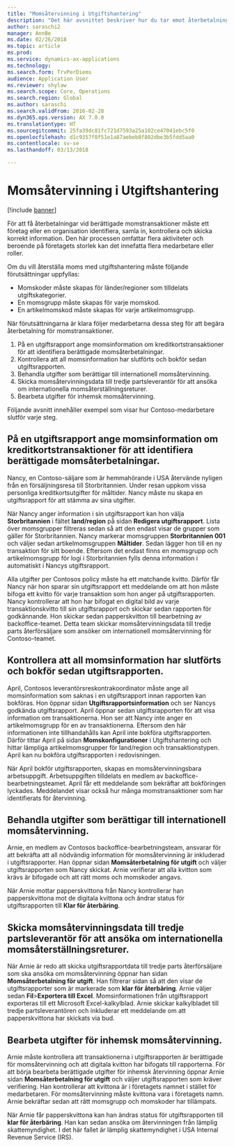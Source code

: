 ```yaml
---
title: "Momsåtervinning i Utgiftshantering"
description: "Det här avsnittet beskriver hur du tar emot återbetalningar vid berättigade momstransaktioner."
author: saraschi2
manager: AnnBe
ms.date: 02/26/2018
ms.topic: article
ms.prod: 
ms.service: dynamics-ax-applications
ms.technology: 
ms.search.form: TrvPerDiems
audience: Application User
ms.reviewer: shylaw
ms.search.scope: Core, Operations
ms.search.region: Global
ms.author: saraschi
ms.search.validFrom: 2016-02-28
ms.dyn365.ops.version: AX 7.0.0
ms.translationtype: HT
ms.sourcegitcommit: 25fa39dc81fc721d7593a25a102ce47041ebc5f0
ms.openlocfilehash: d1c9357f8f51e1a87aebeb8f802dbe3b5fdd5aa0
ms.contentlocale: sv-se
ms.lasthandoff: 03/13/2018

---
```


# <a name="vat-recovery-in-expense-management"></a>Momsåtervinning i Utgiftshantering

[!include [banner](../includes/banner.md)]

För att få återbetalningar vid berättigade momstransaktioner måste ett företag eller en organisation identifiera, samla in, kontrollera och skicka korrekt information. Den här processen omfattar flera aktiviteter och beroende på företagets storlek kan det innefatta flera medarbetare eller roller.

Om du vill återställa moms med utgiftshantering måste följande förutsättningar uppfyllas:

- Momskoder måste skapas för länder/regioner som tilldelats utgiftskategorier.
- En momsgrupp måste skapas för varje momskod.
- En artikelmomskod måste skapas för varje artikelmomsgrupp.

När förutsättningarna är klara följer medarbetarna dessa steg för att begära återbetalning för momstransaktioner.

1. På en utgiftsrapport ange momsinformation om kreditkortstransaktioner för att identifiera berättigade momsåterbetalningar.
2. Kontrollera att all momsinformation har slutförts och bokför sedan utgiftsrapporten.
3. Behandla utgifter som berättigar till internationell momsåtervinning.
4. Skicka momsåtervinningsdata till tredje partsleverantör för att ansöka om internationella momsåterställningsreturer.
5. Bearbeta utgifter för inhemsk momsåtervinning.

Följande avsnitt innehåller exempel som visar hur Contoso-medarbetare slutför varje steg.

## <a name="on-an-expense-report-enter-tax-information-about-credit-card-transactions-to-identify-eligible-vat-refunds"></a>På en utgiftsrapport ange momsinformation om kreditkortstransaktioner för att identifiera berättigade momsåterbetalningar.

Nancy, en Contoso-säljare som är hemmahörande i USA återvände nyligen från en försäljningsresa till Storbritannien. Under resan uppkom vissa personliga kreditkortsutgifter för måltider. Nancy måste nu skapa en utgiftsrapport för att stämma av sina utgifter.

När Nancy anger information i sin utgiftsrapport kan hon välja **Storbritannien** i fältet **land/region** på sidan **Redigera utgiftsrapport**. Lista över momsgrupper filtreras sedan så att den endast visar de grupper som gäller för Storbritannien. Nancy markerar momsgruppen **Storbritannien 001** och väljer sedan artikelmomsgruppen **Måltider**. Sedan lägger hon till en ny transaktion för sitt boende. Eftersom det endast finns en momsgrupp och artikelmomsgrupp för logi i Storbritannien fylls denna information i automatiskt i Nancys utgiftsrapport.

Alla utgifter per Contosos policy måste ha ett matchande kvitto. Därför får Nancy när hon sparar sin utgiftsrapport ett meddelande om att hon måste bifoga ett kvitto för varje transaktion som hon anger på utgiftsrapporten. Nancy kontrollerar att hon har bifogat en digital bild av varje transaktionskvitto till sin utgiftsrapport och skickar sedan rapporten för godkännande. Hon skickar sedan papperskvitton till bearbetning av backoffice-teamet. Detta team skickar momsåtervinningsdata till tredje parts återförsäljare som ansöker om internationell momsåtervinning för Contoso-teamet.

## <a name="make-sure-that-all-tax-information-is-complete-and-then-post-the-expense-report"></a>Kontrollera att all momsinformation har slutförts och bokför sedan utgiftsrapporten.

April, Contosos leverantörsreskontrakoordinator måste ange all momsinformation som saknas i en utgiftsrapport innan rapporten kan bokföras. Hon öppnar sidan **Utgiftsrapportsinformation** och ser Nancys godkända utgiftsrapport. April öppnar sedan utgiftsrapporten för att visa information om transaktionerna. Hon ser att Nancy inte anger en artikelmomsgrupp för en av transaktionerna. Eftersom den här informationen inte tillhandahålls kan April inte bokföra utgiftsrapporten. Därför tittar April på sidan **Momskonfigurationer** i Utgiftshantering och hittar lämpliga artikelmomsgrupper för land/region och transaktionstypen. April kan nu bokföra utgiftsrapporten i redovisningen.

När April bokför utgiftsrapporten, skapas en momsåtervinningsbara arbetsuppgift. Arbetsuppgiften tilldelats en medlem av backoffice-bearbetningsteamet. April får ett meddelande som bekräftar att bokföringen lyckades. Meddelandet visar också hur många momstransaktioner som har identifierats för återvinning.

## <a name="process-expenses-that-are-eligible-for-international-vat-recovery"></a>Behandla utgifter som berättigar till internationell momsåtervinning.

Arnie, en medlem av Contosos backoffice-bearbetningsteam, ansvarar för att bekräfta att all nödvändig information för momsåtervinning är inkluderad i utgiftsrapporter. Han öppnar sidan **Momsåterbetalning för utgift** och väljer utgiftsrapporten som Nancy skickat. Arnie verifierar att alla kvitton som krävs är bifogade och att rätt moms och momskoder angavs.

När Arnie mottar papperskvittona från Nancy kontrollerar han papperskvittona mot de digitala kvittona och ändrar status för utgiftsrapporten till **Klar för återbäring**.

## <a name="send-vat-recovery-data-to-the-third-party-vendor-to-file-international-recovery-returns"></a>Skicka momsåtervinningsdata till tredje partsleverantör för att ansöka om internationella momsåterställningsreturer.

När Arnie är redo att skicka utgiftsrapportdata till tredje parts återförsäljare som ska ansöka om momsåtervinning öppnar han sidan **Momsåterbetalning för utgift**. Han filtrerar sidan så att den visar de utgiftsrapporter som är markerade som **klar för återbäring**. Arnie väljer sedan **Fil**&gt;**Exportera till Excel**. Momsinformationen från utgiftsrapport exporteras till ett Microsoft Excel-kalkylblad. Arnie skickar kalkylbladet till tredje partsleverantören och inkluderar ett meddelande om att papperskvittona har skickats via bud.

## <a name="process-expenses-for-domestic-vat-recovery"></a>Bearbeta utgifter för inhemsk momsåtervinning.

Arnie måste kontrollera att transaktionerna i utgiftsrapporten är berättigade för momsåtervinning och att digitala kvitton har bifogats till rapporterna. För att börja bearbeta berättigade utgifter för inhemsk återvinning öppnar Arnie sidan **Momsåterbetalning för utgift** och väljer utgiftsrapporten som kräver verifiering. Han kontrollerar att kvittona är i företagets namnet i stället för medarbetaren. För momsåtervinning måste kvittona vara i företagets namn. Arnie bekräftar sedan att rätt momsgrupp och momskoder har tillämpats.

När Arnie får papperskvittona kan han ändras status för utgiftsrapporten till **klar för återbäring**. Han kan sedan ansöka om återvinningen från lämplig skattemyndighet. I det här fallet är lämplig skattemyndighet i USA Internal Revenue Service (IRS).

